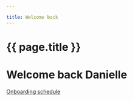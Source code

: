 ```yaml
---

title: Welcome back
---
```



# {{ page.title }}


# Welcome back Danielle 


<a href="onboarding-schedule.md" class="button">Onboarding schedule</a></button>
